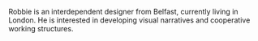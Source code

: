 Robbie is an interdependent designer from Belfast, currently living in London. He is interested in developing visual narratives and cooperative working structures.
